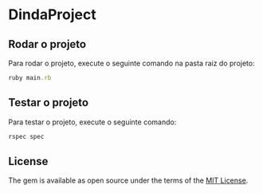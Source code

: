 # DindaProject

## Rodar o projeto

Para rodar o projeto, execute o seguinte comando na pasta raiz do projeto:

```ruby
ruby main.rb
```

## Testar o projeto
Para testar o projeto, execute o seguinte comando:

```ruby
rspec spec
```

## License

The gem is available as open source under the terms of the [MIT License](https://opensource.org/licenses/MIT).


